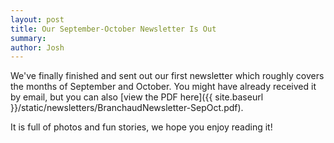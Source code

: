 ```yaml
---
layout: post
title: Our September-October Newsletter Is Out
summary:
author: Josh
---
```


We've finally finished and sent out our first newsletter which roughly
covers the months of September and October. You might have already received
it by email, but you can also
[view the PDF here]({{ site.baseurl }}/static/newsletters/BranchaudNewsletter-SepOct.pdf).

It is full of photos and fun stories, we hope you enjoy reading it!
